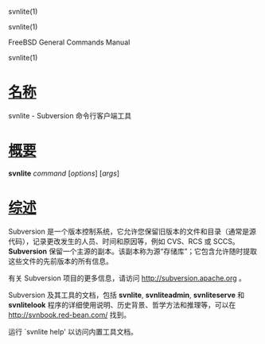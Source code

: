   svnlite(1)  

svnlite(1)

FreeBSD General Commands Manual

svnlite(1)

[名称](#__u540D___u79F0_)
=======================

svnlite - Subversion 命令行客户端工具

[概要](#__u6982___u8981_)
=======================

**svnlite** _command_ \[_options_\] \[_args_\]

[综述](#__u7EFC___u8FF0_)
=======================

Subversion 是一个版本控制系统，它允许您保留旧版本的文件和目录（通常是源代码），记录更改发生的人员、时间和原因等，例如 CVS、RCS 或 SCCS。 **Subversion** 保留一个主源的副本。该副本称为源“存储库”；它包含允许随时提取这些文件的先前版本的所有信息。

有关 Subversion 项目的更多信息，请访问 http://subversion.apache.org 。

Subversion 及其工具的文档，包括 **svnlite**, **svnliteadmin**, **svnliteserve** 和 **svnlitelook** 程序的详细使用说明、历史背景、哲学方法和推理等，可以在 http://svnbook.red-bean.com/ 找到。

运行 \`svnlite help' 以访问内置工具文档。